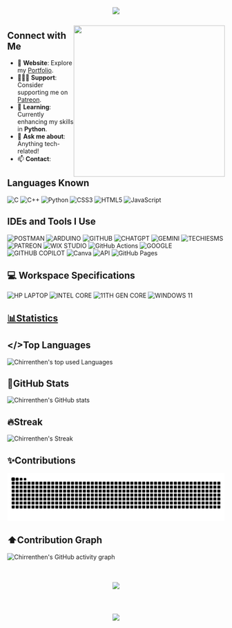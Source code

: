 <h1 align="center">
                 <img src="https://readme-typing-svg.herokuapp.com?font=Bebas+Neue&size=30&duration=3000&pause=1000&color=0096FFDC&width=430&lines=Hi+There+%F0%9F%91%8B%F0%9F%8F%BB;I'm+Chirrenthen+!" />
</h1>
<img align="right" width="350" height="350" src="https://media2.giphy.com/media/v1.Y2lkPTc5MGI3NjExMnR3ZXp0M25sdG1xa3U3ODkzNWFkeDRveTRnOTRha2FrbnA3Zzl0cSZlcD12MV9pbnRlcm5hbF9naWZfYnlfaWQmY3Q9cw/fYwNePiilaTQYevESX/giphy.webp">

## Connect with Me

- 🔭 **Website**: Explore my [Portfolio](https://chirrenthen.netlify.app).
- 🧑🏻‍💻 **Support**: Consider supporting me on [Patreon](https://www.patreon.com/Chirrenthen).  
- 🌱 **Learning**: Currently enhancing my skills in **Python**.  
- 💬 **Ask me about**: Anything tech-related!  
- 📫 **Contact**:
  

## Languages Known
![C](https://img.shields.io/badge/c-87CEEB.svg?style=for-the-badge&logo=c&logoColor=white) ![C++](https://img.shields.io/badge/c++-87CEEB.svg?style=for-the-badge&logo=c%2B%2B&logoColor=white) ![Python](https://img.shields.io/badge/python-87CEEB.svg?style=for-the-badge&logo=python&logoColor=#33eef5) ![CSS3](https://img.shields.io/badge/css3-%231572B6.svg?style=for-the-badge&logo=css3&logoColor=white) ![HTML5](https://img.shields.io/badge/html5-%23E34F26.svg?style=for-the-badge&logo=html5&logoColor=white) ![JavaScript](https://img.shields.io/badge/javascript-%23323330.svg?style=for-the-badge&logo=javascript&logoColor=%23F7DF1E)

## IDEs and Tools I Use
![POSTMAN](https://img.shields.io/badge/Postman-FF6C37?style=for-the-badge&logo=postman&logoColor=white) ![ARDUINO](https://img.shields.io/badge/-Arduino-00979D?style=for-the-badge&logo=Arduino&logoColor=white) ![GITHUB](https://img.shields.io/badge/github-%23121011.svg?style=for-the-badge&logo=github&logoColor=white) ![CHATGPT](https://img.shields.io/badge/Chatgpt-9FE2BF?style=for-the-badge&logo=openai&logoColor=white) ![GEMINI](https://img.shields.io/badge/Gemini-ADD8E6?style=for-the-badge&logo=googlegemini&logoColor=white) ![TECHIESMS](https://img.shields.io/badge/Techiesms-87CEEB?style=for-the-badge&logo=data:image/png;base64,iVBORw0KGgoAAAANSUhEUgAAABwAAAAcCAMAAABF0y+mAAAATlBMVEVHcExHwfFGwfBHwfBGwfFJwvFGwfFHwfFGwfBGwfFGwfFGwfBGwfFGwfBGwfA2vvDj9f3I6vqM1fVGwfD///9GwfC65flVxfJhyfJlyvJ+lgCRAAAAFnRSTlMAPadLlgq3Hnzbb/9UxvX/////Yf/OoY9A7wAAALBJREFUeAHN0FkOwyAQA9CwlSSGTHba+1+0hCoMWfpb1X/oCXnk6l8ipPiOSqvD2zw4srKl1E2LIq6pTUaProUyjB18RqsjNh5EO2pbdtYAqB/GhNPxHJtwngdKaA2bW9B+cA0BgINXGSU2pH6OWWlDyGISfUQtqvNBiJ3PcDlI6L2TAP7JnQn714hTp/I7RqZ8La+74RBxjDiZaycoBKLbTs5tZ4GLK7cVJVre9ud5A5Q1DuFS5b60AAAAAElFTkSuQmCC&logoColor=white) ![PATREON](https://img.shields.io/badge/Patreon-000000?style=for-the-badge&logo=patreon&logoColor=white) ![WIX STUDIO](https://img.shields.io/badge/Wix%20Studio-4682B4?style=for-the-badge&logo=wix&logoColor=white) ![GitHub Actions](https://img.shields.io/badge/-github%20actions-000?style=for-the-badge&logo=githubactions) ![GOOGLE](https://img.shields.io/badge/Google-40E0D0?style=for-the-badge&logo=google&logoColor=white) 
![GITHUB COPILOT](https://img.shields.io/badge/GitHub%20Copilot-000000?style=for-the-badge&logo=githubcopilot&logoColor=white) ![Canva](https://img.shields.io/badge/-Canva-FEF8DD?style=for-the-badge&logo=canva) ![API](https://img.shields.io/badge/-API-DAF7A6?style=for-the-badge&logo=fastapi) ![GitHub Pages](https://img.shields.io/badge/-GitHub%20Pages-000?style=for-the-badge&logo=github)

## 💻 Workspace Specifications
![HP LAPTOP](https://img.shields.io/badge/HP%20Laptop%2014s-0096FF?style=for-the-badge&logo=hp&logoColor=white) ![INTEL CORE](https://img.shields.io/badge/INTEL-CORE%20i5-89CFF0?style=for-the-badge&logo=intel&logoColor=white) ![11TH GEN CORE](https://img.shields.io/badge/11th%20Gen%20CORE-CCCCFF?style=for-the-badge&logo=intel&logoColor=white) ![WINDOWS 11](https://img.shields.io/badge/Windows%2011-6F8FAF?style=for-the-badge&logo=&logoColor=white)

## <u>📊Statistics </u>

## </>Top Languages
![Chirrenthen's top used Languages](https://github-readme-stats.vercel.app/api/top-langs/?username=chirrenthen&layout=compact)

## 📶GitHub Stats
![Chirrenthen's GitHub stats](https://github-readme-stats.vercel.app/api?username=Chirrenthen&show_icons=true&include_all_commits=true&theme=gradient&hide_border=false)

## 🔥Streak
![Chirrenthen's Streak](https://github-readme-streak-stats.herokuapp.com/?username=chirrenthen&theme=light&hide_border=false)

## ✨Contributions
![Chirrenthen's Contributions](https://github.com/Chirrenthen/Chirrenthen/blob/output/github-contribution-grid-snake.svg)

## ⬆️Contribution Graph
![Chirrenthen's GitHub activity graph](https://github-readme-activity-graph.vercel.app/graph?username=Chirrenthen&bg_color=ffffff&color=000407&line=4246ff&point=42fffb&area=true&hide_border=true)

<h1 align="center">
    <img src="https://readme-typing-svg.herokuapp.com?font=Bebas+Neue&size=30&duration=3000&pause=1000&color=0096FFDC&width=435&lines=Thanks+for+visiting!+%F0%9F%91%8B%F0%9F%8F%BB;%F0%9F%A4%A9Make+sure+to+leave+a+star+%E2%9C%A8" />
</h1>
<h1 align="center">
    <img src="https://visitcount.itsvg.in/api?id=Chirrenthen&label=Profile%20Views&color=12&icon=8&pretty=true" />
</h1>
